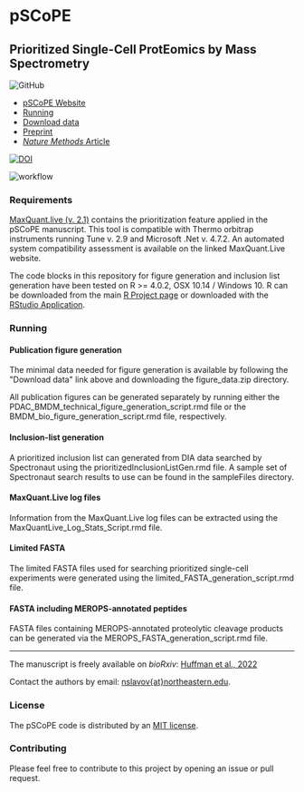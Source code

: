 # **pSCoPE**

## Prioritized Single-Cell ProtEomics by Mass Spectrometry

<!--![GitHub release](https://img.shields.io/github/release/SlavovLab/DO-MS.svg)-->
![GitHub](https://img.shields.io/github/license/SlavovLab/DO-MS.svg)

* [pSCoPE Website](https://scp.slavovlab.net/pSCoPE)
* [Running](#running)
* [Download data](https://scp.slavovlab.net/Huffman_et_al_2022)
* [Preprint](https://www.biorxiv.org/content/10.1101/2022.03.16.484655v2)
* [*Nature Methods* Article](https://www.nature.com/articles/s41592-023-01830-1)


[![DOI](https://zenodo.org/badge/DOI/10.5281/zenodo.7498171.svg)](https://doi.org/10.5281/zenodo.7498171)



![workflow](Workflow_v7.png)





### Requirements

[MaxQuant.live (v. 2.1)](www.maxquant.live) contains the prioritization feature applied in the pSCoPE manuscript. This tool is compatible with Thermo orbitrap instruments running Tune v. 2.9 and Microsoft .Net v. 4.7.2. An automated system compatibility assessment is available on the linked MaxQuant.Live website.

The code blocks in this repository for figure generation and inclusion list generation have been tested on R >= 4.0.2, OSX 10.14 / Windows 10. R can be downloaded from the main [R Project page](https://www.r-project.org/) or downloaded with the [RStudio Application](https://www.rstudio.com/products/rstudio/download/).



### Running

#### Publication figure generation
The minimal data needed for figure generation is available by following the "Download data" link above and downloading the figure_data.zip directory.

All publication figures can be generated separately by running either the PDAC_BMDM_technical_figure_generation_script.rmd file or the BMDM_bio_figure_generation_script.rmd file, respectively.

#### Inclusion-list generation
A prioritized inclusion list can generated from DIA data searched by Spectronaut using the prioritizedInclusionListGen.rmd file. A sample set of Spectronaut search results to use can be found in the sampleFiles directory.

#### MaxQuant.Live log files
Information from the MaxQuant.Live log files can be extracted using the MaxQuantLive_Log_Stats_Script.rmd file.

#### Limited FASTA
The limited FASTA files used for searching prioritized single-cell experiments were generated using the limited_FASTA_generation_script.rmd file.

#### FASTA including MEROPS-annotated peptides
FASTA files containing MEROPS-annotated proteolytic cleavage products can be generated via the MEROPS_FASTA_generation_script.rmd file.



------------

The manuscript is freely available on *bioRxiv*: [Huffman et al., 2022](https://www.biorxiv.org/content/10.1101/2022.03.16.484655v2)

Contact the authors by email: [nslavov\{at\}northeastern.edu](mailto:nslavov@northeastern.edu).

### License

The pSCoPE code is distributed by an [MIT license](https://github.com/SlavovLab/DO-MS/blob/master/LICENSE).

### Contributing

Please feel free to contribute to this project by opening an issue or pull request.

<!--
### Data
All data used for the manuscript is available on [UCSD's MassIVE Repository](https://massive.ucsd.edu/ProteoSAFe/dataset.jsp?task=b15cafc7489147e99b93bd7c718388b2)
-->
